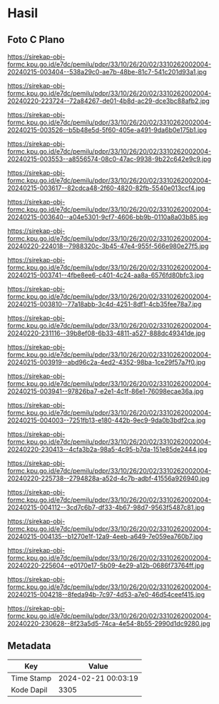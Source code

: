 # Hasil

## Foto C Plano

https://sirekap-obj-formc.kpu.go.id/e7dc/pemilu/pdpr/33/10/26/20/02/3310262002004-20240215-003404--538a29c0-ae7b-48be-81c7-541c201d93a1.jpg

https://sirekap-obj-formc.kpu.go.id/e7dc/pemilu/pdpr/33/10/26/20/02/3310262002004-20240220-223724--72a84267-de01-4b8d-ac29-dce3bc88afb2.jpg

https://sirekap-obj-formc.kpu.go.id/e7dc/pemilu/pdpr/33/10/26/20/02/3310262002004-20240215-003526--b5b48e5d-5f60-405e-a491-9da6b0e175b1.jpg

https://sirekap-obj-formc.kpu.go.id/e7dc/pemilu/pdpr/33/10/26/20/02/3310262002004-20240215-003553--a8556574-08c0-47ac-9938-9b22c642e9c9.jpg

https://sirekap-obj-formc.kpu.go.id/e7dc/pemilu/pdpr/33/10/26/20/02/3310262002004-20240215-003617--82cdca48-2f60-4820-82fb-5540e013ccf4.jpg

https://sirekap-obj-formc.kpu.go.id/e7dc/pemilu/pdpr/33/10/26/20/02/3310262002004-20240215-003640--a04e5301-9cf7-4606-bb9b-0110a8a03b85.jpg

https://sirekap-obj-formc.kpu.go.id/e7dc/pemilu/pdpr/33/10/26/20/02/3310262002004-20240220-224018--7988320c-3b45-47e4-955f-566e980e27f5.jpg

https://sirekap-obj-formc.kpu.go.id/e7dc/pemilu/pdpr/33/10/26/20/02/3310262002004-20240215-003741--4fbe8ee6-c401-4c24-aa8a-6576fd80bfc3.jpg

https://sirekap-obj-formc.kpu.go.id/e7dc/pemilu/pdpr/33/10/26/20/02/3310262002004-20240215-003810--77a18abb-3c4d-4251-8df1-4cb35fee78a7.jpg

https://sirekap-obj-formc.kpu.go.id/e7dc/pemilu/pdpr/33/10/26/20/02/3310262002004-20240220-231116--39b8ef08-6b33-4811-a527-888dc49341de.jpg

https://sirekap-obj-formc.kpu.go.id/e7dc/pemilu/pdpr/33/10/26/20/02/3310262002004-20240215-003919--abd96c2a-4ed2-4352-98ba-1ce29f57a7f0.jpg

https://sirekap-obj-formc.kpu.go.id/e7dc/pemilu/pdpr/33/10/26/20/02/3310262002004-20240215-003941--97826ba7-e2e1-4c1f-86e1-76098ecae36a.jpg

https://sirekap-obj-formc.kpu.go.id/e7dc/pemilu/pdpr/33/10/26/20/02/3310262002004-20240215-004003--7251fb13-e180-442b-9ec9-9da0b3bdf2ca.jpg

https://sirekap-obj-formc.kpu.go.id/e7dc/pemilu/pdpr/33/10/26/20/02/3310262002004-20240220-230413--4cfa3b2a-98a5-4c95-b7da-151e85de2444.jpg

https://sirekap-obj-formc.kpu.go.id/e7dc/pemilu/pdpr/33/10/26/20/02/3310262002004-20240220-225738--2794828a-a52d-4c7b-adbf-41556a926940.jpg

https://sirekap-obj-formc.kpu.go.id/e7dc/pemilu/pdpr/33/10/26/20/02/3310262002004-20240215-004112--3cd7c6b7-df33-4b67-98d7-9563f5487c81.jpg

https://sirekap-obj-formc.kpu.go.id/e7dc/pemilu/pdpr/33/10/26/20/02/3310262002004-20240215-004135--b1270e1f-12a9-4eeb-a649-7e059ea760b7.jpg

https://sirekap-obj-formc.kpu.go.id/e7dc/pemilu/pdpr/33/10/26/20/02/3310262002004-20240220-225604--e0170e17-5b09-4e29-a12b-0686f73764ff.jpg

https://sirekap-obj-formc.kpu.go.id/e7dc/pemilu/pdpr/33/10/26/20/02/3310262002004-20240215-004218--8feda94b-7c97-4d53-a7e0-46d54ceef415.jpg

https://sirekap-obj-formc.kpu.go.id/e7dc/pemilu/pdpr/33/10/26/20/02/3310262002004-20240220-230628--8f23a5d5-74ca-4e54-8b55-2990d1dc9280.jpg


## Metadata

| Key        | Value               |
| ---------- | ------------------- |
| Time Stamp | 2024-02-21 00:03:19 |
| Kode Dapil | 3305                |




